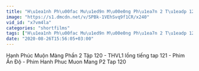 ```yaml
---
title: "H\u1ea1nh Ph\u00fac Mu\u1ed9n M\u00e0ng Ph\u1ea7n 2 T\u1eadp 120 - THVL1 l\u1ed3ng ti\u1ebfng tap 121 - Phim \u1ea4n \u0110\u1ed9 - Phim Hanh Phuc Muon Mang P2 Tap 120"
image: "https://s1.dmcdn.net/v/SPBk-1VEhSvq9f1CR/x240"
vid_id: "x7vm4la"
categories: "shortfilms"
tags: ["H\u1ea1nh Ph\u00fac Mu\u1ed9n M\u00e0ng Ph\u1ea7n 2 T\u1eadp 120 - THVL1 l\u1ed3ng ti\u1ebfng tap 121 - Phim \u1ea4n \u0110\u1ed9 - Phim Hanh Phuc Muon Mang P2 Tap 120",]
date: "2020-08-26T15:56:05+03:00"
---
```

Hạnh Phúc Muộn Màng Phần 2 Tập 120 - THVL1 lồng tiếng tap 121 - Phim Ấn Độ - Phim Hanh Phuc Muon Mang P2 Tap 120
